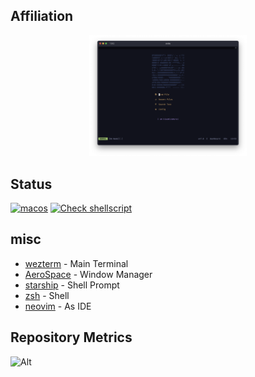 

## Affiliation

<p align="center">
  <img  width="50%" src="./pic.png" />
</p>

## Status

[![macos](https://github.com/kiwamizamurai/dotfiles/actions/workflows/macos.yml/badge.svg)](https://github.com/kiwamizamurai/dotfiles/actions/workflows/macos.yml)
[![Check shellscript](https://github.com/kiwamizamurai/dotfiles/actions/workflows/shecllcheck.yml/badge.svg)](https://github.com/kiwamizamurai/dotfiles/actions/workflows/shecllcheck.yml)

## misc

* [wezterm](https://github.com/wez/wezterm) - Main Terminal
* [AeroSpace](https://github.com/nikitabobko/AeroSpace) - Window Manager
* [starship](https://starship.rs/) - Shell Prompt
* [zsh](https://www.zsh.org/) - Shell
* [neovim](https://neovim.io/) - As IDE

## Repository Metrics
![Alt](https://repobeats.axiom.co/api/embed/58623918fbc323ae6ced987e218c83fede9f243a.svg "Repobeats analytics image")
